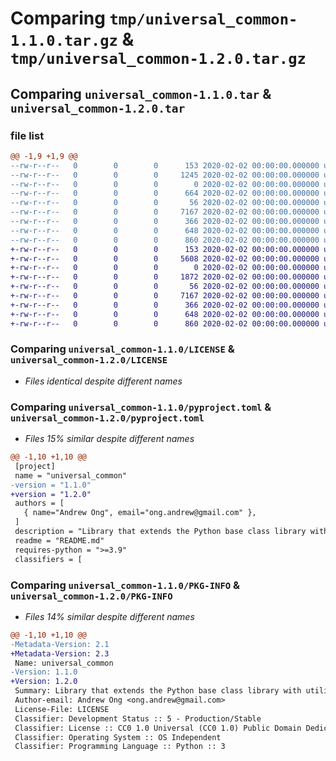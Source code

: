 # Comparing `tmp/universal_common-1.1.0.tar.gz` & `tmp/universal_common-1.2.0.tar.gz`

## Comparing `universal_common-1.1.0.tar` & `universal_common-1.2.0.tar`

### file list

```diff
@@ -1,9 +1,9 @@
--rw-r--r--   0        0        0      153 2020-02-02 00:00:00.000000 universal_common-1.1.0/.vscode/settings.json
--rw-r--r--   0        0        0     1245 2020-02-02 00:00:00.000000 universal_common-1.1.0/src/universal_common/__init__.py
--rw-r--r--   0        0        0        0 2020-02-02 00:00:00.000000 universal_common-1.1.0/tests/__init__.py
--rw-r--r--   0        0        0      664 2020-02-02 00:00:00.000000 universal_common-1.1.0/tests/test_global.py
--rw-r--r--   0        0        0       56 2020-02-02 00:00:00.000000 universal_common-1.1.0/.gitignore
--rw-r--r--   0        0        0     7167 2020-02-02 00:00:00.000000 universal_common-1.1.0/LICENSE
--rw-r--r--   0        0        0      366 2020-02-02 00:00:00.000000 universal_common-1.1.0/README.md
--rw-r--r--   0        0        0      648 2020-02-02 00:00:00.000000 universal_common-1.1.0/pyproject.toml
--rw-r--r--   0        0        0      860 2020-02-02 00:00:00.000000 universal_common-1.1.0/PKG-INFO
+-rw-r--r--   0        0        0      153 2020-02-02 00:00:00.000000 universal_common-1.2.0/.vscode/settings.json
+-rw-r--r--   0        0        0     5608 2020-02-02 00:00:00.000000 universal_common-1.2.0/src/universal_common/__init__.py
+-rw-r--r--   0        0        0        0 2020-02-02 00:00:00.000000 universal_common-1.2.0/tests/__init__.py
+-rw-r--r--   0        0        0     1872 2020-02-02 00:00:00.000000 universal_common-1.2.0/tests/test_global.py
+-rw-r--r--   0        0        0       56 2020-02-02 00:00:00.000000 universal_common-1.2.0/.gitignore
+-rw-r--r--   0        0        0     7167 2020-02-02 00:00:00.000000 universal_common-1.2.0/LICENSE
+-rw-r--r--   0        0        0      366 2020-02-02 00:00:00.000000 universal_common-1.2.0/README.md
+-rw-r--r--   0        0        0      648 2020-02-02 00:00:00.000000 universal_common-1.2.0/pyproject.toml
+-rw-r--r--   0        0        0      860 2020-02-02 00:00:00.000000 universal_common-1.2.0/PKG-INFO
```

### Comparing `universal_common-1.1.0/LICENSE` & `universal_common-1.2.0/LICENSE`

 * *Files identical despite different names*

### Comparing `universal_common-1.1.0/pyproject.toml` & `universal_common-1.2.0/pyproject.toml`

 * *Files 15% similar despite different names*

```diff
@@ -1,10 +1,10 @@
 [project]
 name = "universal_common"
-version = "1.1.0"
+version = "1.2.0"
 authors = [
   { name="Andrew Ong", email="ong.andrew@gmail.com" },
 ]
 description = "Library that extends the Python base class library with utility functions."
 readme = "README.md"
 requires-python = ">=3.9"
 classifiers = [
```

### Comparing `universal_common-1.1.0/PKG-INFO` & `universal_common-1.2.0/PKG-INFO`

 * *Files 14% similar despite different names*

```diff
@@ -1,10 +1,10 @@
-Metadata-Version: 2.1
+Metadata-Version: 2.3
 Name: universal_common
-Version: 1.1.0
+Version: 1.2.0
 Summary: Library that extends the Python base class library with utility functions.
 Author-email: Andrew Ong <ong.andrew@gmail.com>
 License-File: LICENSE
 Classifier: Development Status :: 5 - Production/Stable
 Classifier: License :: CC0 1.0 Universal (CC0 1.0) Public Domain Dedication
 Classifier: Operating System :: OS Independent
 Classifier: Programming Language :: Python :: 3
```

